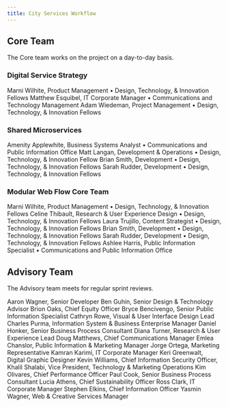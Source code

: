 ```yaml
---
title: City Services Workflow
---
```


## Core Team

The Core team works on the project on a day-to-day basis.

### Digital Service Strategy

Marni Wilhite, Product Management • Design, Technology, & Innovation Fellows
Matthew Esquibel, IT Corporate Manager • Communications and Technology Management
Adam Wiedeman, Project Management • Design, Technology, & Innovation Fellows

### Shared Microservices

Amenity Applewhite, Business Systems Analyst • Communications and Public Information Office
Matt Langan, Development & Operations • Design, Technology, & Innovation Fellow
Brian Smith, Development • Design, Technology, & Innovation Fellows
Sarah Rudder, Development • Design, Technology, & Innovation Fellows

### Modular Web Flow Core Team

Marni Wilhite, Product Management • Design, Technology, & Innovation Fellows
Celine Thibault, Research & User Experience Design • Design, Technology, & Innovation Fellows
Laura Trujillo, Content Strategist • Design, Technology, & Innovation Fellows
Brian Smith, Development • Design, Technology, & Innovation Fellows
Sarah Rudder, Development • Design, Technology, & Innovation Fellows
Ashlee Harris, Public Information Specialist • Communications and Public Information Office

## Advisory Team

The Advisory team meets for regular sprint reviews.

Aaron Wagner, Senior Developer
Ben Guhin, Senior Design & Technology Advisor
Brion Oaks, Chief Equity Officer
Bryce Bencivengo, Senior Public Information Specialist
Cathryn Rowe, Visual & User Interface Design Lead
Charles Purma, Information System & Business Enterprise Manager
Daniel Honker, Senior Business Process Consultant
Diana Turner, Research & User Experience Lead
Doug Matthews, Chief Communications Manager
Emlea Chanslor, Public Information & Marketing Manager
Jorge Ortega, Marketing Representative
Kamran Karimi, IT Corporate Manager
Keri Greenwalt, Digital Graphic Designer
Kevin Williams, Chief Information Security Officer,
Khalil Shalabi, Vice President, Technology & Marketing Operations
Kim Olivares, Chief Performance Officer
Paul Cook, Senior Business Process Consultant
Lucia Athens, Chief Sustainability Officer
Ross Clark, IT Corporate Manager
Stephen Elkins, Chief Information Officer
Yasmin Wagner, Web & Creative Services Manager
